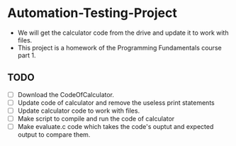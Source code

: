 # Automation-Testing-Project

- We will get the calculator code from the drive and update it to work with files.
- This project is a homework of the Programming Fundamentals course part 1.

## TODO

- [ ] Download the CodeOfCalculator.
- [ ] Update code of calculator and remove the useless print statements
- [ ] Update calculator code to work with files.
- [ ] Make script to compile and run the code of calculator
- [ ] Make evaluate.c code which takes the code's ouptut and expected output to compare them.
